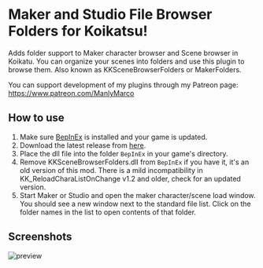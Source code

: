 # Maker and Studio File Browser Folders for Koikatsu!
Adds folder support to Maker character browser and Scene browser in Koikatu. You can organize your scenes into folders and use this plugin to browse them. Also known as KKSceneBrowserFolders or MakerFolders.

You can support development of my plugins through my Patreon page: https://www.patreon.com/ManlyMarco

## How to use 
1. Make sure [BepInEx](https://github.com/BepInEx/BepInEx) is installed and your game is updated.
2. Download the latest release from [here](https://github.com/ManlyMarco/KKSceneBrowserFolders/releases).
3. Place the dll file into the folder `BepInEx` in your game's directory.
3. Remove KKSceneBrowserFolders.dll from `BepInEx` if you have it, it's an old version of this mod. There is a mild incompatibility in KK_ReloadCharaListOnChange v1.2 and older, check for an updated version.
4. Start Maker or Studio and open the maker character/scene load window. You should see a new window next to the standard file list. Click on the folder names in the list to open contents of that folder.

## Screenshots
![preview](https://user-images.githubusercontent.com/39247311/48666011-11e77c00-eaba-11e8-833b-daa4f8dced6d.PNG)
